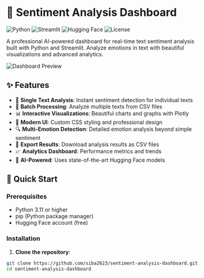 # 🎯 Sentiment Analysis Dashboard

![Python](https://img.shields.io/badge/Python-3.11+-blue.svg)
![Streamlit](https://img.shields.io/badge/Streamlit-1.28.1-FF4B4B.svg)
![Hugging Face](https://img.shields.io/badge/Hugging%20Face-API-orange.svg)
![License](https://img.shields.io/badge/License-MIT-green.svg)

A professional AI-powered dashboard for real-time text sentiment analysis built with Python and Streamlit. Analyze emotions in text with beautiful visualizations and advanced analytics.

![Dashboard Preview](https://via.placeholder.com/800x400.png?text=Sentiment+Analysis+Dashboard+Preview)

## ✨ Features

- 📝 **Single Text Analysis**: Instant sentiment detection for individual texts
- 📁 **Batch Processing**: Analyze multiple texts from CSV files
- 📊 **Interactive Visualizations**: Beautiful charts and graphs with Plotly
- 🎨 **Modern UI**: Custom CSS styling and professional design
- 🔍 **Multi-Emotion Detection**: Detailed emotion analysis beyond simple sentiment
- 💾 **Export Results**: Download analysis results as CSV files
- 📈 **Analytics Dashboard**: Performance metrics and trends
- 🤖 **AI-Powered**: Uses state-of-the-art Hugging Face models

## 🚀 Quick Start

### Prerequisites

- Python 3.11 or higher
- pip (Python package manager)
- Hugging Face account (free)

### Installation

1. **Clone the repository**:
```bash
git clone https://github.com/siba2623/sentiment-analysis-dashboard.git
cd sentiment-analysis-dashboard